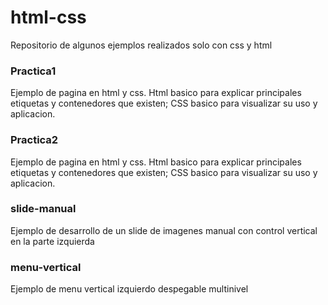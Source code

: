 # html-css
Repositorio de algunos ejemplos realizados solo con css y html

### Practica1
Ejemplo de pagina en html y css. Html basico para explicar principales etiquetas y contenedores que existen; CSS basico para visualizar su uso y aplicacion.

### Practica2
Ejemplo de pagina en html y css. Html basico para explicar principales etiquetas y contenedores que existen; CSS basico para visualizar su uso y aplicacion.

### slide-manual
Ejemplo de desarrollo de un slide de imagenes manual con control vertical en la parte izquierda

### menu-vertical
Ejemplo de menu vertical izquierdo despegable multinivel


